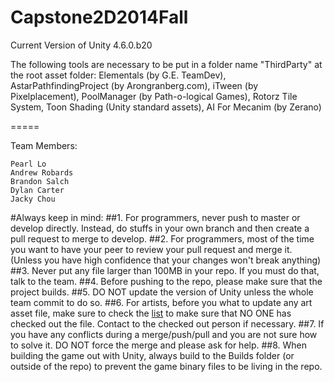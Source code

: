 Capstone2D2014Fall
==================

Current Version of Unity 4.6.0.b20

The following tools are necessary to be put in a folder name "ThirdParty" at the root asset folder:
 Elementals (by G.E. TeamDev),
 AstarPathfindingProject (by Arongranberg.com),
 iTween (by Pixelplacement),
 PoolManager (by Path-o-logical Games),
 Rotorz Tile System,
 Toon Shading (Unity standard assets),
 AI For Mecanim (by Zerano)


=====

Team Members:
~~~
Pearl Lo
Andrew Robards
Brandon Salch
Dylan Carter
Jacky Chou
~~~

#Always keep in mind:
##1. For programmers, never push to master or develop directly. Instead, do stuffs in your own branch and then create a pull request to merge to develop.
##2. For programmers, most of the time you want to have your peer to review your pull request and merge it. (Unless you have high confidence that your changes won't break anything)
##3. Never put any file larger than 100MB in your repo. If you must do that, talk to the team.
##4. Before pushing to the repo, please make sure that the project builds.
##5. DO NOT update the version of Unity unless the whole team commit to do so.
##6. For artists, before you what to update any art asset file, make sure to check the [list](https://docs.google.com/spreadsheets/d/10iP3r4hvf417LOF_5v7b9rWxn5eXMq64Qgx2zFevNog/edit#gid=0) to make sure that NO ONE has checked out the file. Contact to the checked out person if necessary.
##7. If you have any conflicts during a merge/push/pull and you are not sure how to solve it. DO NOT force the merge and please ask for help.
##8. When building the game out with Unity, always build to the Builds folder (or outside of the repo) to prevent the game binary files to be living in the repo.
